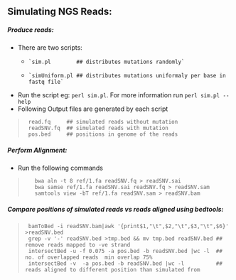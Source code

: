 ## Simulating NGS Reads:
    
##### Produce reads:
- There are two scripts:
    -     `sim.pl        ## distributes mutations randomly`
    -     `simUniform.pl ## distributes mutations uniformaly per base in fastq file`
- Run the script eg: `perl sim.pl`. For more information run `perl sim.pl --help`
- Following Output files are generated by each script

>      read.fq     ## simulated reads without mutation
>      readSNV.fq  ## simulated reads with mutation
>      pos.bed     ## positions in genome of the reads


##### Perform Alignment:
- Run the following commands

>        bwa aln -t 8 ref/1.fa readSNV.fq > readSNV.sai
>        bwa samse ref/1.fa readSNV.sai readSNV.fq > readSNV.sam
>        samtools view -bT ref/1.fa readSNV.sam > readSNV.bam

##### Compare positions of simulated reads vs reads aligned using bedtools:
    
>      bamToBed -i readSNV.bam|awk '{print$1,"\t",$2,"\t",$3,"\t",$6}' >readSNV.bed
>      grep -v '-' readSNV.bed >tmp.bed && mv tmp.bed readSNV.bed ## remove reads mapped to -ve strand
>      intersectBed -u -f 0.075 -a pos.bed -b readSNV.bed |wc -l  ## no. of overlapped reads  min overlap 75%
>      intersectBed -v  -a pos.bed -b readSNV.bed |wc -l          ## reads aligned to different position than simulated from

